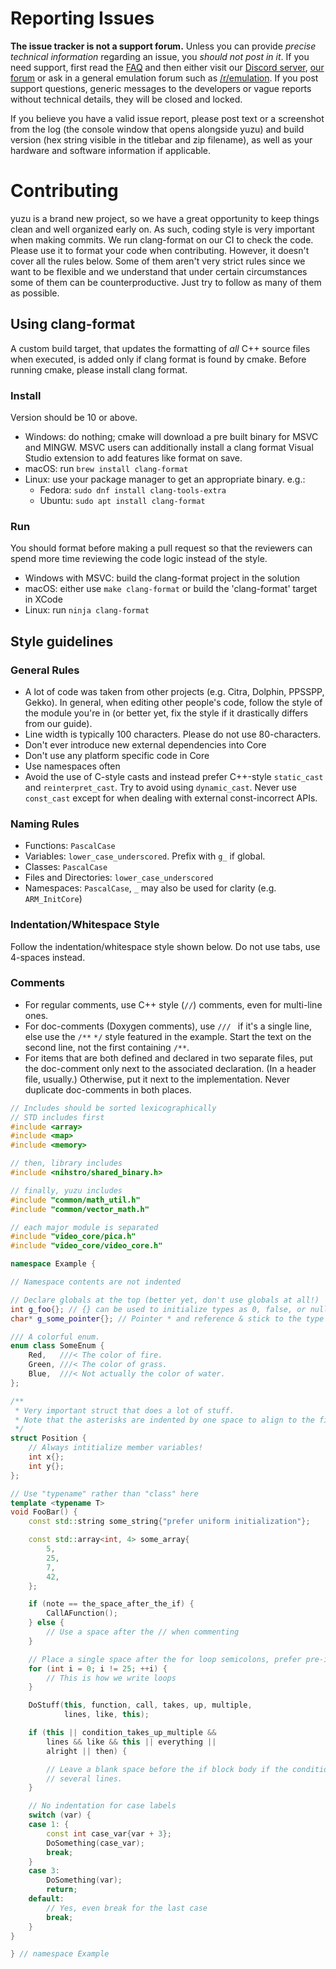 # Reporting Issues

**The issue tracker is not a support forum.** Unless you can provide *precise technical information* regarding an issue, you *should not post in it*. If you need support, first read the [FAQ](https://github.com/yuzu-emu/yuzu/wiki/FAQ) and then either visit our [Discord server](https://discordapp.com/invite/u77vRWY), [our forum](https://community.citra-emu.org/c/yuzu-support) or ask in a general emulation forum such as [/r/emulation](https://www.reddit.com/r/emulation/). If you post support questions, generic messages to the developers or vague reports without technical details, they will be closed and locked.

If you believe you have a valid issue report, please post text or a screenshot from the log (the console window that opens alongside yuzu) and build version (hex string visible in the titlebar and zip filename), as well as your hardware and software information if applicable.

# Contributing

yuzu is a brand new project, so we have a great opportunity to keep things clean and well organized early on. As such, coding style is very important when making commits. We run clang-format on our CI to check the code. Please use it to format your code when contributing. However, it doesn't cover all the rules below. Some of them aren't very strict rules since we want to be flexible and we understand that under certain circumstances some of them can be counterproductive. Just try to follow as many of them as possible.

## Using clang-format

A custom build target, that updates the formatting of *all* C++ source files when executed, is added only if clang format is found by cmake. Before running cmake, please install clang format.

### Install

Version should be 10 or above.

* Windows: do nothing; cmake will download a pre built binary for MSVC and MINGW. MSVC users can additionally install a clang format Visual Studio extension to add features like format on save.
* macOS: run `brew install clang-format`
* Linux: use your package manager to get an appropriate binary. e.g.:
    * Fedora: `sudo dnf install clang-tools-extra`
    * Ubuntu: `sudo apt install clang-format`

### Run

You should format before making a pull request so that the reviewers can spend more time reviewing the code logic instead of the style.
* Windows with MSVC: build the clang-format project in the solution
* macOS: either use `make clang-format` or build the 'clang-format' target in XCode
* Linux: run `ninja clang-format`

## Style guidelines

### General Rules

* A lot of code was taken from other projects (e.g. Citra, Dolphin, PPSSPP, Gekko). In general, when editing other people's code, follow the style of the module you're in (or better yet, fix the style if it drastically differs from our guide).
* Line width is typically 100 characters. Please do not use 80-characters.
* Don't ever introduce new external dependencies into Core
* Don't use any platform specific code in Core
* Use namespaces often
* Avoid the use of C-style casts and instead prefer C++-style `static_cast` and `reinterpret_cast`. Try to avoid using `dynamic_cast`. Never use `const_cast` except for when dealing with external const-incorrect APIs.

### Naming Rules

* Functions: `PascalCase`
* Variables: `lower_case_underscored`. Prefix with `g_` if global.
* Classes: `PascalCase`
* Files and Directories: `lower_case_underscored`
* Namespaces: `PascalCase`, `_` may also be used for clarity (e.g. `ARM_InitCore`)

### Indentation/Whitespace Style

Follow the indentation/whitespace style shown below. Do not use tabs, use 4-spaces instead.

### Comments

* For regular comments, use C++ style (`//`) comments, even for multi-line ones.
* For doc-comments (Doxygen comments), use `/// ` if it's a single line, else use the `/**` `*/` style featured in the example. Start the text on the second line, not the first containing `/**`.
* For items that are both defined and declared in two separate files, put the doc-comment only next to the associated declaration. (In a header file, usually.) Otherwise, put it next to the implementation. Never duplicate doc-comments in both places.

```cpp
// Includes should be sorted lexicographically
// STD includes first
#include <array>
#include <map>
#include <memory>

// then, library includes
#include <nihstro/shared_binary.h>

// finally, yuzu includes
#include "common/math_util.h"
#include "common/vector_math.h"

// each major module is separated
#include "video_core/pica.h"
#include "video_core/video_core.h"

namespace Example {

// Namespace contents are not indented

// Declare globals at the top (better yet, don't use globals at all!)
int g_foo{}; // {} can be used to initialize types as 0, false, or nullptr
char* g_some_pointer{}; // Pointer * and reference & stick to the type name, and make sure to initialize as nullptr!

/// A colorful enum.
enum class SomeEnum {
    Red,   ///< The color of fire.
    Green, ///< The color of grass.
    Blue,  ///< Not actually the color of water.
};

/**
 * Very important struct that does a lot of stuff.
 * Note that the asterisks are indented by one space to align to the first line.
 */
struct Position {
    // Always intitialize member variables!
    int x{};
    int y{};
};

// Use "typename" rather than "class" here
template <typename T>
void FooBar() {
    const std::string some_string{"prefer uniform initialization"};

    const std::array<int, 4> some_array{
        5,
        25,
        7,
        42,
    };

    if (note == the_space_after_the_if) {
        CallAFunction();
    } else {
        // Use a space after the // when commenting
    }

    // Place a single space after the for loop semicolons, prefer pre-increment
    for (int i = 0; i != 25; ++i) {
        // This is how we write loops
    }

    DoStuff(this, function, call, takes, up, multiple,
            lines, like, this);

    if (this || condition_takes_up_multiple &&
        lines && like && this || everything ||
        alright || then) {

        // Leave a blank space before the if block body if the condition was continued across
        // several lines.
    }

    // No indentation for case labels
    switch (var) {
    case 1: {
        const int case_var{var + 3};
        DoSomething(case_var);
        break;
    }
    case 3:
        DoSomething(var);
        return;
    default:
        // Yes, even break for the last case
        break;
    }
}

} // namespace Example
```
